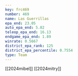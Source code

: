 ```yaml
---
key: frc469
number: 469
name: Las Guerrillas
epa_end: 23.05
auto_epa_end: 5.02
teleop_epa_end: 16.13
endgame_epa_end: 1.89
winrate: 0.5667
district_epa_rank: 125
district_epa_percentile: 0.7554
type: Team
---
```

[[2024mibel]]
[[2024mitry]]
